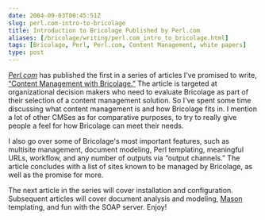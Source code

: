 ```yaml
--- 
date: 2004-09-03T00:45:51Z
slug: perl.com-intro-to-bricolage
title: Introduction to Bricolage Published by Perl.com
aliases: [/bricolage/writing/perl.com_intro_to_bricolage.html]
tags: [Bricolage, Perl, Perl.com, Content Management, white papers]
type: post
---
```


[*Perl.com*] has published the first in a series of articles I've promised to
write, [“Content Management with Bricolage.”] The article is targeted at
organizational decision makers who need to evaluate Bricolage as part of their
selection of a content management solution. So I've spent some time discussing
what content management is and how Bricolage fits in. I mention a lot of other
CMSes as for comparative purposes, to try to really give people a feel for how
Bricolage can meet their needs.

I also go over some of Bricolage's most important features, such as multisite
management, document modeling, Perl templating, meaningful URLs, workflow, and
any number of outputs via “output channels.” The article concludes with a list
of sites known to be managed by Bricolage, as well as the promise for more.

The next article in the series will cover installation and configuration.
Subsequent articles will cover document analysis and modeling, [Mason]
templating, and fun with the SOAP server. Enjoy!

  [*Perl.com*]: http://www.perl.com/ "Perl.com"
  [“Content Management with Bricolage.”]: http://www.perl.com/pub/a/2004/08/27/bricolage.html
    "Content
    Management with Bricolage"
  [Mason]: http://www.masonhq.com/ "Mason HQ"
